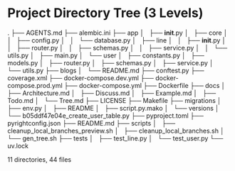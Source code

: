 # Project Directory Tree (3 Levels)

.
├── AGENTS.md
├── alembic.ini
├── app
│   ├── __init__.py
│   ├── core
│   │   ├── config.py
│   │   └── database.py
│   ├── line
│   │   ├── __init__.py
│   │   ├── router.py
│   │   ├── schemas.py
│   │   ├── service.py
│   │   └── utils.py
│   ├── main.py
│   └── user
│       ├── constants.py
│       ├── models.py
│       ├── router.py
│       ├── schemas.py
│       ├── service.py
│       └── utils.py
├── blogs
│   └── README.md
├── conftest.py
├── coverage.xml
├── docker-compose.dev.yml
├── docker-compose.prod.yml
├── docker-compose.yml
├── Dockerfile
├── docs
│   ├── Architecture.md
│   ├── Discuss.md
│   ├── Example.md
│   ├── Todo.md
│   └── Tree.md
├── LICENSE
├── Makefile
├── migrations
│   ├── env.py
│   ├── README
│   ├── script.py.mako
│   └── versions
│       └── b05ddf47e04e_create_user_table.py
├── pyproject.toml
├── pyrightconfig.json
├── README.md
├── scripts
│   ├── cleanup_local_branches_preview.sh
│   ├── cleanup_local_branches.sh
│   └── gen_tree.sh
├── tests
│   ├── test_line.py
│   └── test_user.py
└── uv.lock

11 directories, 44 files

